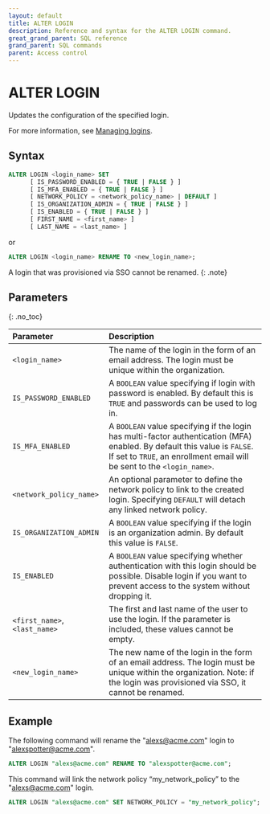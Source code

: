 ```yaml
---
layout: default
title: ALTER LOGIN
description: Reference and syntax for the ALTER LOGIN command.
great_grand_parent: SQL reference
grand_parent: SQL commands
parent: Access control
---
```


# ALTER LOGIN

Updates the configuration of the specified login.

For more information, see [Managing logins](../../../Guides/managing-your-organization/managing-logins.md).

## Syntax

```sql
ALTER LOGIN <login_name> SET 
      [ IS_PASSWORD_ENABLED = { TRUE | FALSE } ]
      [ IS_MFA_ENABLED = { TRUE | FALSE } ]
      [ NETWORK_POLICY = <network_policy_name> | DEFAULT ]
      [ IS_ORGANIZATION_ADMIN = { TRUE | FALSE } ]
      [ IS_ENABLED = { TRUE | FALSE } ]
      [ FIRST_NAME = <first_name> ]
      [ LAST_NAME = <last_name> ] 
```

or

```sql
ALTER LOGIN <login_name> RENAME TO <new_login_name>;
```

A login that was provisioned via SSO cannot be renamed.
{: .note}

## Parameters

{: .no_toc}

| Parameter                     | Description                                                                                                                                                                                          |
|:------------------------------|:-----------------------------------------------------------------------------------------------------------------------------------------------------------------------------------------------------|
| `<login_name>`                | The name of the login in the form of an email address. The login must be unique within the organization.                                                                                             |
| `IS_PASSWORD_ENABLED`         | A `BOOLEAN` value specifying if login with password is enabled. By default this is `TRUE` and passwords can be used to log in.                                                                       |
| `IS_MFA_ENABLED`              | A `BOOLEAN` value specifying if the login has multi-factor authentication (MFA) enabled. By default this value is `FALSE`. If set to `TRUE`, an enrollment email will be sent to the `<login_name>`. |
| `<network_policy_name>`       | An optional parameter to define the network policy to link to the created login. Specifying `DEFAULT` will detach any linked network policy.                                                         |         
| `IS_ORGANIZATION_ADMIN`       | A `BOOLEAN` value specifying if the login is an organization admin. By default this value is `FALSE`.                                                                                                |         
| `IS_ENABLED`                  | A `BOOLEAN` value specifying whether authentication with this login should be possible. Disable login if you want to prevent access to the system without dropping it.                               |  
| `<first_name>`, `<last_name>` | The first and last name of the user to use the login. If the parameter is included, these values cannot be empty.                                                                                    |
| `<new_login_name>`            | The new name of the login in the form of an email address. The login must be unique within the organization. Note: if the login was provisioned via SSO, it cannot be renamed.                       |

## Example

The following command will rename the "alexs@acme.com" login to "alexspotter@acme.com".

```sql
ALTER LOGIN "alexs@acme.com" RENAME TO "alexspotter@acme.com";
```

This command will link the network policy “my_network_policy” to the "alexs@acme.com" login. 

```sql
ALTER LOGIN "alexs@acme.com" SET NETWORK_POLICY = "my_network_policy";
```
